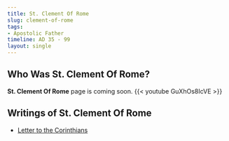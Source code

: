 ```yaml
---
title: St. Clement Of Rome
slug: clement-of-rome
tags:
- Apostolic Father
timeline: AD 35 - 99
layout: single
---
```


## Who Was St. Clement Of Rome?
**St. Clement Of Rome** page is coming soon.
{{< youtube GuXhOs8IcVE >}}
## Writings of St. Clement Of Rome
- [Letter to the Corinthians](/clement-of-rome/letter-to-the-corinthians)
